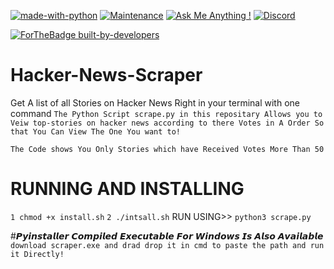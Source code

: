[![made-with-python](https://img.shields.io/badge/Made%20with-Python-1f425f.svg)](https://www.python.org/)
[![Maintenance](https://img.shields.io/badge/Maintained%3F-yes-green.svg)](https://github.com/SxNade)
[![Ask Me Anything !](https://img.shields.io/badge/Ask%20me-anything-1abc9c.svg)](https://github.com/SxNade)
[![Discord](https://img.shields.io/discord/591914197219016707.svg?label=&logo=discord&logoColor=ffffff&color=7389D8&labelColor=6A7EC2)](https://github.com/SxNade)


[![ForTheBadge built-by-developers](http://ForTheBadge.com/images/badges/built-by-developers.svg)](https://github.com/SxNade)

# Hacker-News-Scraper
Get A list of all Stories on Hacker News Right in your terminal with one command 
`The Python Script scrape.py in this repositary Allows you to Veiw top-stories on hacker news according to there Votes in A Order So that You Can View The One You want to!`


`The Code shows You Only Stories which have Received Votes More Than 50`

# RUNNING AND INSTALLING
`1 chmod +x install.sh`
`2 ./intsall.sh`
RUN USING>>
`python3 scrape.py`

#𝙋𝙮𝙞𝙣𝙨𝙩𝙖𝙡𝙡𝙚𝙧 𝘾𝙤𝙢𝙥𝙞𝙡𝙚𝙙 𝙀𝙭𝙚𝙘𝙪𝙩𝙖𝙗𝙡𝙚 𝙁𝙤𝙧 𝙒𝙞𝙣𝙙𝙤𝙬𝙨 𝙄𝙨 𝘼𝙡𝙨𝙤 𝘼𝙫𝙖𝙞𝙡𝙖𝙗𝙡𝙚
`download scraper.exe and drad drop it in cmd to paste the path and run it Directly!`

